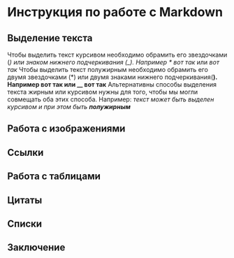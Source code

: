 #  Инструкция по работе с Markdown

## Выделение текста 
Чтобы выделить текст курсивом необходимо обрамить его звездочками (*) или знаком нижнего подчеркивания (_). Например * вот так* или _вот так_
Чтобы выделить текст полужирным необходимо обрамить его двумя звездочками (*) или двумя знаками нижнего подчеркивания(__). Например **вот так** или __ вот так__ 
Альтернативны способы выделения текста жирным или курсивом нужны для того, чтобы мы могли совмещать оба этих способа. Например: _текст может быть выделен курсивом и при этом быть **полужирным**_ 
## Работа с изображениями

## Ссылки 

## Работа с таблицами 

## Цитаты 

## Списки

## Заключение 